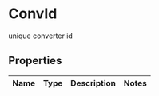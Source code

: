 

# ConvId

unique converter id

## Properties

| Name | Type | Description | Notes |
|------------ | ------------- | ------------- | -------------|



